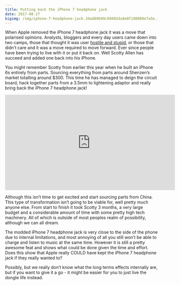 ```yaml
---
title: Putting back the iPhone 7 headphone jack
date: 2017-08-27
bigimg: /img/iphone-7-headphone-jack.34ad89b99c89492da9e8f100889e7a5e.jpg
---
```

When Apple removed the iPhone 7 headphone jack it was a move that polarised opinions. Analysts, bloggers and every day users came down into two camps, those that thought it was user [hostile and stupid][1], or those that didn’t care and it was a move required to move forward. Ever since people have been trying to live with it or put it back on. Well Scotty Allen has succeed and added one back into his iPhone.

You might remember Scotty from earlier this year when he built an iPhone 6s entirely from parts. Sourcing everything from parts around Shenzen’s market totalling around $300. This time he has managed to deign the circuit board, hack together parts from a 3.5mm to lightening adaptor and really bring back the iPhone 7 headphone jack!

<iframe width="560" height="315" src="https://www.youtube.com/embed/utfbE3_uAMA" frameborder="0" allowfullscreen></iframe>

Although this isn’t time to get excited and start sourcing parts from China. This type of transformation isn’t going to be viable for, well pretty much anyone else. From start to finish it took Scotty 3 months, a very large budget and a considerable amount of time with some pretty high tech machinery. All of which is outside of most peoples realm of possibility, although we can all dream.

The modded iPhone 7 headphone jack is very close to the side of the phone due to internal limitations, and most annoying of all you still won’t be able to charge and listen to music at the same time. However it is still a pretty awesome feat and shows what could be done given the time and effort. Does this show that Apple really COULD have kept the iPhone 7 headphone jack if they really wanted to? 

Possibly, but we really don’t know what the long terms effects internally are, but if you want to give it a go - it might be easier for you to just live the dongle life instead. 

[1]:	https://www.theverge.com/circuitbreaker/2016/12/9/13884662/samsung-headphone-jack-user-hostile-stupid
